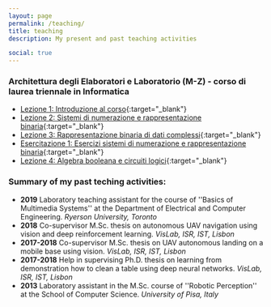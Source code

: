 ```yaml
---
layout: page
permalink: /teaching/
title: teaching
description: My present and past teaching activities

social: true
---
```


### Architettura degli Elaboratori e Laboratorio (M-Z) - corso di laurea triennale in Informatica

* [Lezione 1: Introduzione al corso](../assets/pdf/introduzione-al-corso.pdf){:target="\_blank"}
* [Lezione 2: Sistemi di numerazione e rappresentazione binaria](../assets/pdf/Sistemi-di-numerazione-e-rappresentazione-binaria.pdf){:target="\_blank"}
* [Lezione 3: Rappresentazione binaria di dati complessi](../assets/pdf/Rappresentazione-binaria-di-dati-complessi.pdf){:target="\_blank"}
* [Esercitazione 1: Esercizi sistemi di numerazione e rappresentazione binaria](../assets/pdf/Esercizi-sistemi-di-numerazione-e-rappresentazione-binaria.pdf){:target="\_blank"}
* [Lezione 4: Algebra booleana e circuiti logici](../assets/pdf/algebra-booleana-e-circuiti-logici.pdf){:target="\_blank"}

### Summary of my past teching activities:

* <b>2019</b> Laboratory teaching assistant for the course of ''Basics of Multimedia Systems'' at the Department of Electrical and Computer Engineering. <i>Ryerson University, Toronto</i>
* <b>2018</b> Co-supervisor M.Sc. thesis on autonomous UAV navigation using vision and deep reinforcement learning. <i>VisLab, ISR, IST, Lisbon</i>
* <b>2017-2018</b> Co-supervisor M.Sc. thesis on UAV autonomous landing on a mobile base using vision. <i>VisLab, ISR, IST, Lisbon</i>
* <b>2017-2018</b> Help in supervising Ph.D. thesis on learning from demonstration how to clean a table using deep neural networks. <i>VisLab, ISR, IST, Lisbon</i>
* <b>2013</b> Laboratory assistant in the M.Sc. course of ''Robotic Perception'' at the School of Computer Science. <i>University of Pisa, Italy</i>
